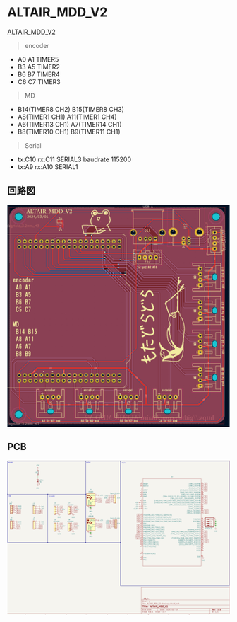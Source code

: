 # ALTAIR_MDD_V2
[ALTAIR_MDD_V2](https://github.com/Altairu/ALTAIR_MDD_V2)

> encoder
 * A0 A1 TIMER5
 * B3 A5 TIMER2
 * B6 B7 TIMER4
 * C6 C7 TIMER3

> MD
 * B14(TIMER8  CH2)     B15(TIMER8  CH3)
 * A8(TIMER1  CH1)     A11(TIMER1  CH4)
 * A6(TIMER13 CH1)     A7(TIMER14 CH1)
 * B8(TIMER10 CH1)     B9(TIMER11 CH1)

> Serial
* tx:C10  rx:C11  SERIAL3  baudrate 115200
* tx:A9  rx:A10  SERIAL1

## 回路図
![alt text](image/MDD1.png)

## PCB
![alt text](image/MDD2.png)
